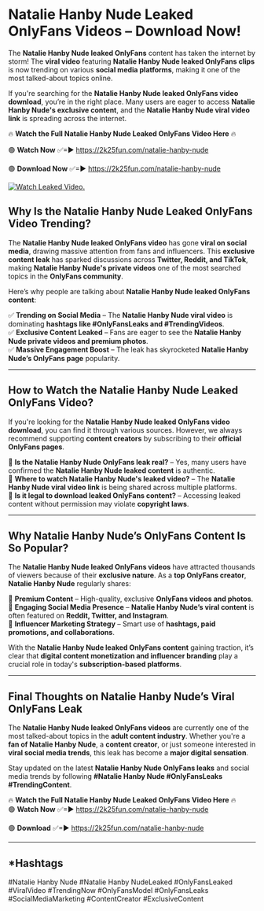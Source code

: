 # Natalie Hanby Nude Leaked OnlyFans Videos – Download Now!

The **Natalie Hanby Nude leaked OnlyFans** content has taken the internet by storm! The **viral video** featuring **Natalie Hanby Nude leaked OnlyFans clips** is now trending on various **social media platforms**, making it one of the most talked-about topics online.  

If you're searching for the **Natalie Hanby Nude leaked OnlyFans video download**, you’re in the right place. Many users are eager to access **Natalie Hanby Nude's exclusive content**, and the **Natalie Hanby Nude viral video link** is spreading across the internet.  

🔥 **Watch the Full Natalie Hanby Nude Leaked OnlyFans Video Here** 🔥  

🟢 **Watch Now** ✅=► https://2k25fun.com/natalie-hanby-nude

🟢 **Download Now** ✅=► https://2k25fun.com/natalie-hanby-nude

[![Watch Leaked Video.](https://miro.medium.com/v2/resize:fit:828/format:webp/1*cilzJN44JGOrTw9NJCrNHA.gif "Watch Leaked Video")](https://2k25fun.com/natalie-hanby-nude)

## **Why Is the Natalie Hanby Nude Leaked OnlyFans Video Trending?**  

The **Natalie Hanby Nude leaked OnlyFans video** has gone **viral on social media**, drawing massive attention from fans and influencers. This **exclusive content leak** has sparked discussions across **Twitter, Reddit, and TikTok**, making **Natalie Hanby Nude's private videos** one of the most searched topics in the **OnlyFans community**.  

Here’s why people are talking about **Natalie Hanby Nude leaked OnlyFans content**:  

✅ **Trending on Social Media** – The **Natalie Hanby Nude viral video** is dominating **hashtags like #OnlyFansLeaks and #TrendingVideos**.  
✅ **Exclusive Content Leaked** – Fans are eager to see the **Natalie Hanby Nude private videos and premium photos**.  
✅ **Massive Engagement Boost** – The leak has skyrocketed **Natalie Hanby Nude’s OnlyFans page** popularity.  

---

## **How to Watch the Natalie Hanby Nude Leaked OnlyFans Video?**  

If you're looking for the **Natalie Hanby Nude leaked OnlyFans video download**, you can find it through various sources. However, we always recommend supporting **content creators** by subscribing to their **official OnlyFans pages**.  

🔹 **Is the Natalie Hanby Nude OnlyFans leak real?** – Yes, many users have confirmed the **Natalie Hanby Nude leaked content** is authentic.  
🔹 **Where to watch Natalie Hanby Nude's leaked video?** – The **Natalie Hanby Nude viral video link** is being shared across multiple platforms.  
🔹 **Is it legal to download leaked OnlyFans content?** – Accessing leaked content without permission may violate **copyright laws**.  

---

## **Why Natalie Hanby Nude’s OnlyFans Content Is So Popular?**  

The **Natalie Hanby Nude leaked OnlyFans videos** have attracted thousands of viewers because of their **exclusive nature**. As a **top OnlyFans creator**, **Natalie Hanby Nude** regularly shares:  

📌 **Premium Content** – High-quality, exclusive **OnlyFans videos and photos**.  
📌 **Engaging Social Media Presence** – **Natalie Hanby Nude’s viral content** is often featured on **Reddit, Twitter, and Instagram**.  
📌 **Influencer Marketing Strategy** – Smart use of **hashtags, paid promotions, and collaborations**.  

With the **Natalie Hanby Nude leaked OnlyFans content** gaining traction, it’s clear that **digital content monetization and influencer branding** play a crucial role in today's **subscription-based platforms**.  

---

## **Final Thoughts on Natalie Hanby Nude’s Viral OnlyFans Leak**  

The **Natalie Hanby Nude leaked OnlyFans videos** are currently one of the most talked-about topics in the **adult content industry**. Whether you're a **fan of Natalie Hanby Nude**, a **content creator**, or just someone interested in **viral social media trends**, this leak has become a **major digital sensation**.  

Stay updated on the latest **Natalie Hanby Nude OnlyFans leaks** and social media trends by following **#Natalie Hanby Nude #OnlyFansLeaks #TrendingContent**.  

🔥 **Watch the Full Natalie Hanby Nude Leaked OnlyFans Video Here** 🔥  
🟢 **Watch Now** ✅=► https://2k25fun.com/natalie-hanby-nude

🟢 **Download** ✅=► https://2k25fun.com/natalie-hanby-nude

---

## *Hashtags
#Natalie Hanby Nude #Natalie Hanby NudeLeaked #OnlyFansLeaked #ViralVideo #TrendingNow #OnlyFansModel #OnlyFansLeaks #SocialMediaMarketing #ContentCreator #ExclusiveContent  